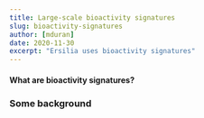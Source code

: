 ```yaml
---
title: Large-scale bioactivity signatures
slug: bioactivity-signatures
author: [mduran]
date: 2020-11-30
excerpt: "Ersilia uses bioactivity signatures"
---
```


#### What are bioactivity signatures?

### Some background
